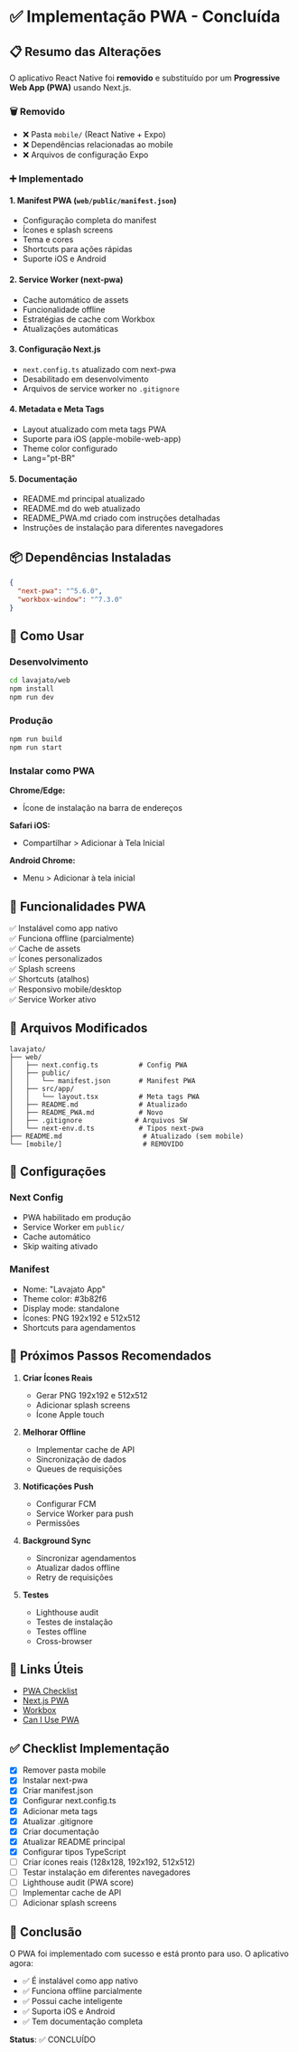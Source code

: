 # ✅ Implementação PWA - Concluída

## 📋 Resumo das Alterações

O aplicativo React Native foi **removido** e substituído por um **Progressive Web App (PWA)** usando Next.js.

### 🗑️ Removido
- ❌ Pasta `mobile/` (React Native + Expo)
- ❌ Dependências relacionadas ao mobile
- ❌ Arquivos de configuração Expo

### ➕ Implementado

#### 1. **Manifest PWA** (`web/public/manifest.json`)
- Configuração completa do manifest
- Ícones e splash screens
- Tema e cores
- Shortcuts para ações rápidas
- Suporte iOS e Android

#### 2. **Service Worker** (next-pwa)
- Cache automático de assets
- Funcionalidade offline
- Estratégias de cache com Workbox
- Atualizações automáticas

#### 3. **Configuração Next.js**
- `next.config.ts` atualizado com next-pwa
- Desabilitado em desenvolvimento
- Arquivos de service worker no `.gitignore`

#### 4. **Metadata e Meta Tags**
- Layout atualizado com meta tags PWA
- Suporte para iOS (apple-mobile-web-app)
- Theme color configurado
- Lang="pt-BR"

#### 5. **Documentação**
- README.md principal atualizado
- README.md do web atualizado
- README_PWA.md criado com instruções detalhadas
- Instruções de instalação para diferentes navegadores

## 📦 Dependências Instaladas

```json
{
  "next-pwa": "^5.6.0",
  "workbox-window": "^7.3.0"
}
```

## 🚀 Como Usar

### Desenvolvimento
```bash
cd lavajato/web
npm install
npm run dev
```

### Produção
```bash
npm run build
npm run start
```

### Instalar como PWA

**Chrome/Edge:**
- Ícone de instalação na barra de endereços

**Safari iOS:**
- Compartilhar > Adicionar à Tela Inicial

**Android Chrome:**
- Menu > Adicionar à tela inicial

## 🎯 Funcionalidades PWA

✅ Instalável como app nativo  
✅ Funciona offline (parcialmente)  
✅ Cache de assets  
✅ Ícones personalizados  
✅ Splash screens  
✅ Shortcuts (atalhos)  
✅ Responsivo mobile/desktop  
✅ Service Worker ativo  

## 📁 Arquivos Modificados

```
lavajato/
├── web/
│   ├── next.config.ts          # Config PWA
│   ├── public/
│   │   └── manifest.json       # Manifest PWA
│   ├── src/app/
│   │   └── layout.tsx          # Meta tags PWA
│   ├── README.md               # Atualizado
│   ├── README_PWA.md           # Novo
│   ├── .gitignore             # Arquivos SW
│   └── next-env.d.ts           # Tipos next-pwa
├── README.md                    # Atualizado (sem mobile)
└── [mobile/]                    # REMOVIDO
```

## 🔧 Configurações

### Next Config
- PWA habilitado em produção
- Service Worker em `public/`
- Cache automático
- Skip waiting ativado

### Manifest
- Nome: "Lavajato App"
- Theme color: #3b82f6
- Display mode: standalone
- Ícones: PNG 192x192 e 512x512
- Shortcuts para agendamentos

## 📝 Próximos Passos Recomendados

1. **Criar Ícones Reais**
   - Gerar PNG 192x192 e 512x512
   - Adicionar splash screens
   - Ícone Apple touch

2. **Melhorar Offline**
   - Implementar cache de API
   - Sincronização de dados
   - Queues de requisições

3. **Notificações Push**
   - Configurar FCM
   - Service Worker para push
   - Permissões

4. **Background Sync**
   - Sincronizar agendamentos
   - Atualizar dados offline
   - Retry de requisições

5. **Testes**
   - Lighthouse audit
   - Testes de instalação
   - Testes offline
   - Cross-browser

## 🔗 Links Úteis

- [PWA Checklist](https://web.dev/pwa-checklist/)
- [Next.js PWA](https://github.com/shadowwalker/next-pwa)
- [Workbox](https://developers.google.com/web/tools/workbox)
- [Can I Use PWA](https://caniuse.com/?feats=serviceworkers,web-app-manifest)

## ✅ Checklist Implementação

- [x] Remover pasta mobile
- [x] Instalar next-pwa
- [x] Criar manifest.json
- [x] Configurar next.config.ts
- [x] Adicionar meta tags
- [x] Atualizar .gitignore
- [x] Criar documentação
- [x] Atualizar README principal
- [x] Configurar tipos TypeScript
- [ ] Criar ícones reais (128x128, 192x192, 512x512)
- [ ] Testar instalação em diferentes navegadores
- [ ] Lighthouse audit (PWA score)
- [ ] Implementar cache de API
- [ ] Adicionar splash screens

## 🎉 Conclusão

O PWA foi implementado com sucesso e está pronto para uso. O aplicativo agora:

- ✅ É instalável como app nativo
- ✅ Funciona offline parcialmente
- ✅ Possui cache inteligente
- ✅ Suporta iOS e Android
- ✅ Tem documentação completa

**Status**: ✅ CONCLUÍDO

